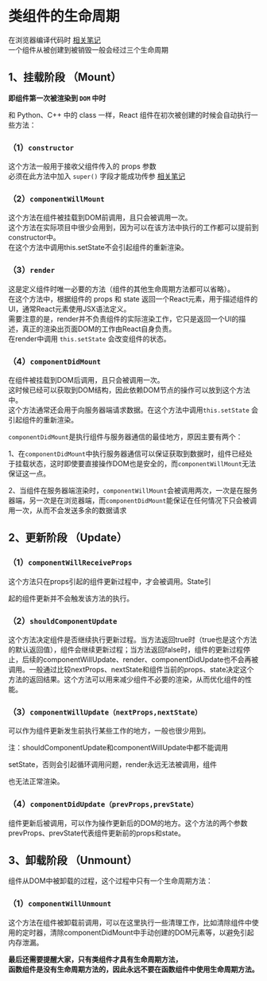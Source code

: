# 类组件的生命周期

在浏览器编译代码时 [相关笔记](./DOM_render.md)<br/> 
一个组件从被创建到被销毁一般会经过三个生命周期

## 1、挂载阶段 （Mount）

**即组件第一次被渲染到 `DOM` 中时**

和 Python、C++ 中的 class 一样，React 组件在初次被创建的时候会自动执行一些方法：

### （1）`constructor`

这个方法一般用于接收父组件传入的 props 参数<br/>
必须在此方法中加入 `super()` 字段才能成功传参 [相关笔记](/log/working_log/class组件传参.md)

### （2）`componentWillMount`

这个方法在组件被挂载到DOM前调用，且只会被调用一次。<br/>
这个方法在实际项目中很少会用到，因为可以在该方法中执行的工作都可以提前到constructor中。<br/>
在这个方法中调用this.setState不会引起组件的重新渲染。

### （3）`render`

这是定义组件时唯一必要的方法（组件的其他生命周期方法都可以省略）。<br/>
在这个方法中，根据组件的 props 和 state 返回一个React元素，用于描述组件的UI，通常React元素使用JSX语法定义。<br/>
需要注意的是，render并不负责组件的实际渲染工作，它只是返回一个UI的描述，真正的渲染出页面DOM的工作由React自身负责。<br/>
在render中调用 `this.setState` 会改变组件的状态。

### （4）`componentDidMount`

在组件被挂载到DOM后调用，且只会被调用一次。<br/>
这时候已经可以获取到DOM结构，因此依赖DOM节点的操作可以放到这个方法中。<br/>
这个方法通常还会用于向服务器端请求数据。在这个方法中调用`this.setState` 会引起组件的重新渲染。

`componentDidMount`是执行组件与服务器通信的最佳地方，原因主要有两个：

1、在`componentDidMount`中执行服务器通信可以保证获取到数据时，组件已经处于挂载状态，这时即使要直接操作DOM也是安全的，而`componentWillMount`无法保证这一点。

2、当组件在服务器端渲染时，`componentWillMount`会被调用两次，一次是在服务器端，另一次是在浏览器端，而`componentDidMount`能保证在任何情况下只会被调用一次，从而不会发送多余的数据请求

## 2、更新阶段 （Update）

### （1）`componentWillReceiveProps`

这个方法只在props引起的组件更新过程中，才会被调用。State引

起的组件更新并不会触发该方法的执行。

### （2）`shouldComponentUpdate`

这个方法决定组件是否继续执行更新过程。当方法返回true时（true也是这个方法的默认返回值），组件会继续更新过程；当方法返回false时，组件的更新过程停止，后续的componentWillUpdate、render、componentDidUpdate也不会再被调用。一般通过比较nextProps、nextState和组件当前的props、state决定这个方法的返回结果。这个方法可以用来减少组件不必要的渲染，从而优化组件的性能。

### （3）`componentWillUpdate（nextProps,nextState）`

可以作为组件更新发生前执行某些工作的地方，一般也很少用到。

注：shouldComponentUpdate和componentWillUpdate中都不能调用

setState，否则会引起循环调用问题，render永远无法被调用，组件

也无法正常渲染。

### （4）`componentDidUpdate（prevProps,prevState）`

组件更新后被调用，可以作为操作更新后的DOM的地方。这个方法的两个参数prevProps、prevState代表组件更新前的props和state。

## 3、卸载阶段 （Unmount）

组件从DOM中被卸载的过程，这个过程中只有一个生命周期方法：

### （1）`componentWillUnmount`

这个方法在组件被卸载前调用，可以在这里执行一些清理工作，比如清除组件中使用的定时器，清除componentDidMount中手动创建的DOM元素等，以避免引起内存泄漏。

**最后还需要提醒大家，只有类组件才具有生命周期方法，<br/>函数组件是没有生命周期方法的，因此永远不要在函数组件中使用生命周期方法。**
